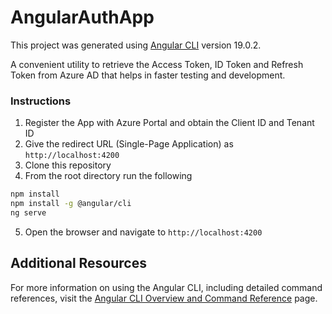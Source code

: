 # AngularAuthApp

This project was generated using [Angular CLI](https://github.com/angular/angular-cli) version 19.0.2.

A convenient utility to retrieve the Access Token, ID Token and Refresh Token from Azure AD
that helps in faster testing and development.

### Instructions
1. Register the App with Azure Portal and obtain the Client ID and Tenant ID
2. Give the redirect URL (Single-Page Application) as `http://localhost:4200`
3. Clone this repository
4. From the root directory run the following
```bash
npm install
npm install -g @angular/cli
ng serve
```
5. Open the browser and navigate to `http://localhost:4200`


## Additional Resources
For more information on using the Angular CLI, including detailed command references, visit the [Angular CLI Overview and Command Reference](https://angular.dev/tools/cli) page.
